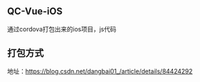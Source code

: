 ## QC-Vue-iOS
通过cordova打包出来的ios项目，js代码

## 打包方式
地址：https://blog.csdn.net/dangbai01_/article/details/84424292
